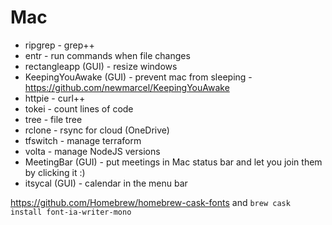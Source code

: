 # Mac

- ripgrep - grep++
- entr - run commands when file changes
- rectangleapp (GUI) - resize windows
- KeepingYouAwake (GUI) - prevent mac from sleeping - https://github.com/newmarcel/KeepingYouAwake
- httpie - curl++
- tokei - count lines of code
- tree - file tree
- rclone - rsync for cloud (OneDrive)
- tfswitch - manage terraform
- volta - manage NodeJS versions
- MeetingBar (GUI) - put meetings in Mac status bar and let you join them by clicking it :)
- itsycal (GUI) - calendar in the menu bar

https://github.com/Homebrew/homebrew-cask-fonts and `brew cask install font-ia-writer-mono`

